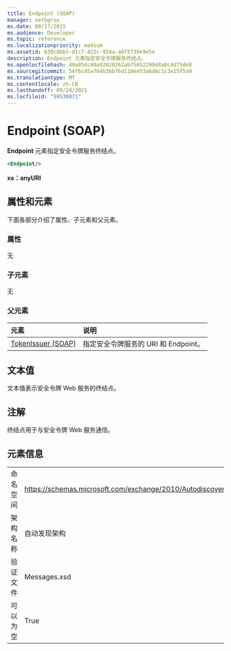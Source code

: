```yaml
---
title: Endpoint (SOAP)
manager: sethgros
ms.date: 09/17/2015
ms.audience: Developer
ms.topic: reference
ms.localizationpriority: medium
ms.assetid: 630cdbb5-d1c7-422c-924a-abf5738e9e5e
description: Endpoint 元素指定安全令牌服务终结点。
ms.openlocfilehash: 49a85dc80a92828262ab75652299d4a0c4d75de8
ms.sourcegitcommit: 54f6cd5a704b36b76d110ee53a6d6c1c3e15f5a9
ms.translationtype: MT
ms.contentlocale: zh-CN
ms.lasthandoff: 09/24/2021
ms.locfileid: "59530971"
---
```

# <a name="endpoint-soap"></a>Endpoint (SOAP)

**Endpoint** 元素指定安全令牌服务终结点。 
  
```XML
<Endpoint/>
```

 **xs：anyURI**
## <a name="attributes-and-elements"></a>属性和元素

下面各部分介绍了属性、子元素和父元素。
  
### <a name="attributes"></a>属性

无
  
### <a name="child-elements"></a>子元素

无
  
### <a name="parent-elements"></a>父元素

|**元素**|**说明**|
|:-----|:-----|
|[TokenIssuer (SOAP)](tokenissuer-soap.md) <br/> |指定安全令牌服务的 URI 和 Endpoint。  <br/> |
   
## <a name="text-value"></a>文本值

文本值表示安全令牌 Web 服务的终结点。
  
## <a name="remarks"></a>注解

终结点用于与安全令牌 Web 服务通信。
  
## <a name="element-information"></a>元素信息

|||
|:-----|:-----|
|命名空间  <br/> |https://schemas.microsoft.com/exchange/2010/Autodiscover  <br/> |
|架构名称  <br/> |自动发现架构  <br/> |
|验证文件  <br/> |Messages.xsd  <br/> |
|可以为空  <br/> |True  <br/> |
   

